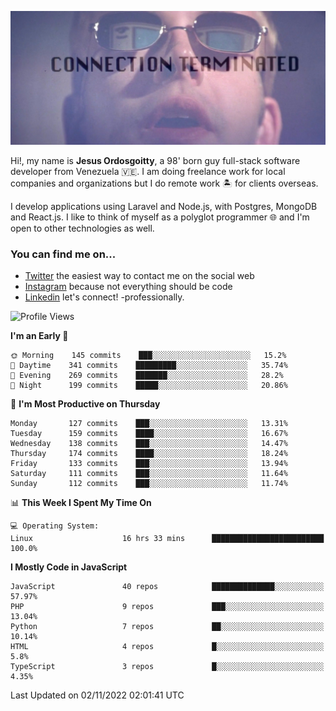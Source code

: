 ![hackers movie reference](./disconnected.jpg)

Hi!, my name is **Jesus Ordosgoitty**, a 98' born guy full-stack software developer from Venezuela 🇻🇪. I am doing freelance work for local companies and organizations but I do remote work 🏝️ for clients overseas. 

I develop applications using Laravel and Node.js, with Postgres, MongoDB and React.js. I like to think of myself as a polyglot programmer 🌐 and I'm open to other technologies as well.

### You can find me on...

- [Twitter](https://twitter.com/jodaz_) the easiest way to contact me on the social web
- [Instagram](https://instagram.com/jodaz_) because not everything should be code
- [Linkedin](https://linkedin.com/in/jodaz) let's connect! -professionally.

<!---
Besides social networks, you can take a look at my [website](https://www.jodaz.xyz) too.
-->

<!--START_SECTION:waka-->
![Profile Views](http://img.shields.io/badge/Profile%20Views-10-blue)

**I'm an Early 🐤** 

```text
🌞 Morning    145 commits    ███░░░░░░░░░░░░░░░░░░░░░░   15.2% 
🌆 Daytime    341 commits    █████████░░░░░░░░░░░░░░░░   35.74% 
🌃 Evening    269 commits    ███████░░░░░░░░░░░░░░░░░░   28.2% 
🌙 Night      199 commits    █████░░░░░░░░░░░░░░░░░░░░   20.86%

```
📅 **I'm Most Productive on Thursday** 

```text
Monday       127 commits    ███░░░░░░░░░░░░░░░░░░░░░░   13.31% 
Tuesday      159 commits    ████░░░░░░░░░░░░░░░░░░░░░   16.67% 
Wednesday    138 commits    ███░░░░░░░░░░░░░░░░░░░░░░   14.47% 
Thursday     174 commits    ████░░░░░░░░░░░░░░░░░░░░░   18.24% 
Friday       133 commits    ███░░░░░░░░░░░░░░░░░░░░░░   13.94% 
Saturday     111 commits    ███░░░░░░░░░░░░░░░░░░░░░░   11.64% 
Sunday       112 commits    ███░░░░░░░░░░░░░░░░░░░░░░   11.74%

```


📊 **This Week I Spent My Time On** 

```text
💻 Operating System: 
Linux                    16 hrs 33 mins      █████████████████████████   100.0%

```

**I Mostly Code in JavaScript** 

```text
JavaScript               40 repos            ██████████████░░░░░░░░░░░   57.97% 
PHP                      9 repos             ███░░░░░░░░░░░░░░░░░░░░░░   13.04% 
Python                   7 repos             ██░░░░░░░░░░░░░░░░░░░░░░░   10.14% 
HTML                     4 repos             █░░░░░░░░░░░░░░░░░░░░░░░░   5.8% 
TypeScript               3 repos             █░░░░░░░░░░░░░░░░░░░░░░░░   4.35%

```



 Last Updated on 02/11/2022 02:01:41 UTC
<!--END_SECTION:waka-->
